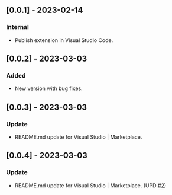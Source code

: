 ## [0.0.1] - 2023-02-14
### Internal
- Publish extension in Visual Studio Code. 
## [0.0.2] - 2023-03-03
### Added
- New version with bug fixes.
## [0.0.3] - 2023-03-03
### Update
- README.md update for Visual Studio | Marketplace.
## [0.0.4] - 2023-03-03
### Update
- README.md update for Visual Studio | Marketplace. (UPD [#2](https://github.com/Dilson24/Dark-Red-Theme/blob/main/README.md))
